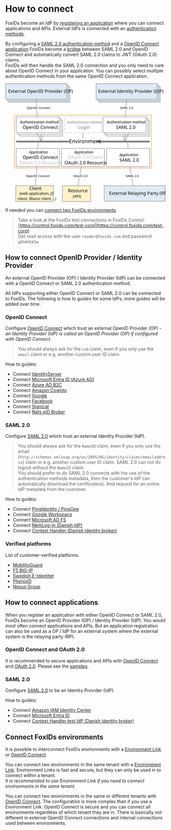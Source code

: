﻿# How to connect

FoxIDs become an IdP by [registering an application](connections.md#application-registration) where you can connect applications and APIs. External IdPs is connected with an [authentication methods](connections.md#authentication-method).

By configuring a [SAML 2.0 authentication method](auth-method-saml-2.0.md) and a [OpenID Connect application](app-reg-oidc.md) FoxIDs become a [bridge](bridge.md) between SAML 2.0 and OpenID Connect and automatically convert SAML 2.0 claims to JWT (OAuth 2.0) claims.  
FoxIDs will then handle the SAML 2.0 connection and you only need to care about OpenID Connect in your application. You can possibly select multiple authentication methods from the same OpenID Connect application.

![How to connect with applications and authentication methods](images/how-to-connect.svg)

If needed you can [connect two FoxIDs environments](#connect-foxids-environments).

> Take a look at the FoxIDs test connections in FoxIDs Control: [https://control.foxids.com/test-corp](https://control.foxids.com/test-corp)  
> Get read access with the user `reader@foxids.com` and password `gEh#V6kSw`

## How to connect OpenID Provider / Identity Provider

An external OpenID Provider (OP) / Identity Provider (IdP) can be connected with a OpenID Connect or SAML 2.0 authentication method.

All IdPs supporting either OpenID Connect or SAML 2.0 can be connected to FoxIDs. The following is how to guides for some IdPs; more guides will be added over time.

### OpenID Connect

Configure [OpenID Connect](auth-method-oidc.md) which trust an external OpenID Provider (OP) - *an Identity Provider (IdP) is called an OpenID Provider (OP) if configured with OpenID Connect*.

> You should always ask for the `sub` claim, even if you only use the `email` claim or e.g. another custom user ID claim.

How to guides:

- Connect [IdentityServer](auth-method-howto-oidc-identityserver.md)
- Connect [Microsoft Entra ID (Azure AD)](auth-method-howto-oidc-microsoft-entra-id.md) 
- Connect [Azure AD B2C](auth-method-howto-oidc-azure-ad-b2c.md) 
- Connect [Amazon Cognito](auth-method-howto-oidc-amazon-cognito.md)
- Connect [Google](auth-method-howto-oidc-google.md)
- Connect [Facebook](auth-method-howto-oidc-facebook.md)
- Connect [Signicat](auth-method-howto-oidc-signicat.md)
- Connect [Nets eID Broker](auth-method-howto-oidc-nets-eid-broker.md)



### SAML 2.0

Configure [SAML 2.0](auth-method-saml-2.0.md) which trust an external Identity Provider (IdP).

> You should always ask for the `NameID` claim, even if you only use the email (`http://schemas.xmlsoap.org/ws/2005/05/identity/claims/emailaddress`) claim or e.g. another custom user ID claim. SAML 2.0 can not do logout without the `NameID` claim.  
> You should prefer to do SAML 2.0 connects with the use of the authentication methods metadata, then the customer's IdP can automatically download the certificate(s). And request for an online IdP metadata from the customer.

How to guides:

- Connect [PingIdentity / PingOne](auth-method-howto-saml-2.0-pingone.md)
- Connect [Google Workspace](auth-method-howto-saml-2.0-google-workspace.md)
- Connect [Microsoft AD FS](auth-method-howto-saml-2.0-adfs.md)
- Connect [NemLog-in (Danish IdP)](auth-method-howto-saml-2.0-nemlogin.md)
- Connect [Context Handler (Danish identity broker)](howto-saml-2.0-context-handler.md)


### Verified platforms

List of customer-verified platforms.

- [MobilityGuard](https://www.mobilityguard.com/)
- [F5 BIG-IP](https://www.f5.com/products/big-ip)
- [Swedish E-Identitet](https://e-identitet.se/)
- [PhenixID](https://www.phenixid.se/)
- [Nexus Group](https://www.nexusgroup.com/)

## How to connect applications
When you register an application with either OpenID Connect or SAML 2.0, FoxIDs become an OpenID Provider (OP) / Identity Provider (IdP). 
You would most often connect applications and APIs. But an application registration can also be used as a OP / IdP for an external system where the external system is the relaying party (RP). 

### OpenID Connect and OAuth 2.0
It is recommended to secure applications and APIs with [OpenID Connect](app-reg-oidc.md) and [OAuth 2.0](app-reg-oauth-2.0.md). Please see the [samples](samples.md).

### SAML 2.0
Configure [SAML 2.0](app-reg-saml-2.0.md) to be an Identity Provider (IdP).

How to guides:

- Connect [Amazon IAM Identity Center](app-reg-howto-saml-amazon-iam-identity-center.md)
- Connect [Microsoft Entra ID](app-reg-howto-saml-microsoft-entra-id.md)
- Connect [Context Handler test IdP (Danish identity broker)](howto-saml-2.0-context-handler#configuring-test-identity-provider-for-context-handler)

## Connect FoxIDs environments

It is possible to interconnect FoxIDs environments with a [Environment Link](howto-environmentlink-foxids.md) or [OpenID Connect](howto-oidc-foxids.md).

You can connect two environments in the same tenant with a [Environment Link](howto-environmentlink-foxids.md).
Environment Links is fast and secure, but they can only be used in to connect within a tenant.  
*It is recommended to use Environment Link if you need to connect environments in the same tenant.*

You can connect two environments in the same or different tenants with [OpenID Connect](howto-oidc-foxids.md). The configuration is more complex than if you use a Environment Link. 
OpenID Connect is secure and you can connect all environments regardless of which tenant they are in. There is basically not different in external OpenID Connect connections and internal connections used between environments.
